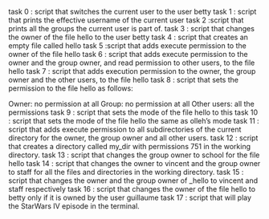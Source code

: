 task 0 :  script that switches the current user to the user betty
task 1 :  script that prints the effective username of the current user
task 2 :script that prints all the groups the current user is part of.
task 3 : script that changes the owner of the file hello to the user betty
task 4 : script that creates an empty file called hello
task 5 :script that adds execute permission to the owner of the file hello
task 6 : script that adds execute permission to the owner and the group owner, and read permission to other users, to the file hello
task 7 :  script that adds execution permission to the owner, the group owner and the other users, to the file hello
task 8 : script that sets the permission to the file hello as follows:

Owner: no permission at all
Group: no permission at all
Other users: all the permissions
task 9 : script that sets the mode of the file hello to this
task 10 : script that sets the mode of the file hello the same as olleh’s mode
task 11 : script that adds execute permission to all subdirectories of the current directory for the owner, the group owner and all other users.
task 12 : script that creates a directory called my_dir with permissions 751 in the working directory.
task 13 : script that changes the group owner to school for the file hello
task 14 : script that changes the owner to vincent and the group owner to staff for all the files and directories in the working directory.
task 15 : script that changes the owner and the group owner of _hello to vincent and staff respectively
task 16 : script that changes the owner of the file hello to betty only if it is owned by the user guillaume
task 17 :  script that will play the StarWars IV episode in the terminal.
